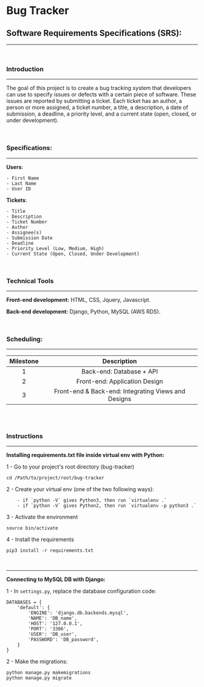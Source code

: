 # Bug Tracker

## Software Requirements Specifications (SRS):

---

<br>

### Introduction

---

The goal of this project is to create a bug tracking system that developers can use to specify issues or defects with a certain piece of software. These issues are reported by submitting a ticket. Each ticket has an author, a person or more assigned, a ticket number, a title, a description, a date of submission, a deadline, a priority level, and a current state (open, closed, or under development).

<br>

### Specifications:

---

**Users**:

    - First Name
    - Last Name
    - User ID

**Tickets**:

    - Title
    - Description
    - Ticket Number
    - Author
    - Assignee(s)
    - Submission Date
    - Deadline
    - Priority Level (Low, Medium, High)
    - Current State (Open, Closed, Under Development)

<br>

### Technical Tools

---

**Front-end development:** HTML, CSS, Jquery, Javascript.

**Back-end development:** Django, Python, MySQL (AWS RDS).

<br>

### Scheduling:

---

| **Milestone** |                   **Description**                   |
|:-------------:|:---------------------------------------------------:|
|       1       | Back-end: Database + API                            |
|       2       | Front-end: Application Design                       |
|       3       | Front-end & Back-end: Integrating Views and Designs |

<br>
<br>

### Instructions
---
**Installing requirements.txt file inside virtual env with Python:**

1 - Go to your project's root directory (bug-tracker)

    cd /Path/to/project/root/bug-tracker

2 - Create your virtual env (one of the two following ways):

        - if `python -V` gives Python3, then run `virtualenv .`
        - if `python -V` gives Python2, then run `virtualenv -p python3 .`

3 - Activate the environment

    source bin/activate

4 - Install the requirements 
    
    pip3 install -r requirements.txt

<br>

---

**Connecting to MySQL DB with Django:**

1 - In `settings.py`, replace the database configuration code:

    DATABASES = {
        'default': {
            'ENGINE': 'django.db.backends.mysql',
            'NAME': 'DB_name',
            'HOST': '127.0.0.1',
            'PORT': '3306',
            'USER': 'DB_user',
            'PASSWORD': 'DB_password',
        }
    }

2 - Make the migrations:

    python manage.py makemigrations 
    python manage.py migrate
